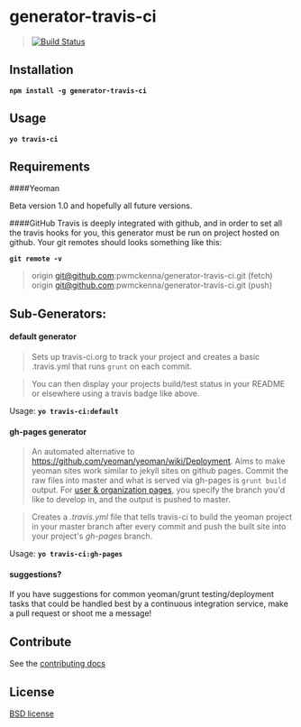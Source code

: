 # generator-travis-ci

> [![Build Status](https://travis-ci.org/pwmckenna/generator-travis-ci.png?branch=master)](https://travis-ci.org/pwmckenna/generator-travis-ci)

## Installation

__`npm install -g generator-travis-ci`__

## Usage

__`yo travis-ci`__

## Requirements

####Yeoman

Beta version 1.0 and hopefully all future versions.

####GitHub
Travis is deeply integrated with github, and in order to set all the travis hooks for you, this generator must be run on project hosted on github. Your git remotes should looks something like this:

__`git remote -v`__
> origin  git@github.com:pwmckenna/generator-travis-ci.git (fetch)
> origin  git@github.com:pwmckenna/generator-travis-ci.git (push)

## Sub-Generators:

#### default generator

> Sets up travis-ci.org to track your project and creates a basic .travis.yml that runs `grunt` on each commit.

> You can then display your projects build/test status in your README or elsewhere using a travis badge like above.

Usage: __`yo travis-ci:default`__

#### gh-pages generator

> An automated alternative to https://github.com/yeoman/yeoman/wiki/Deployment.
> Aims to make yeoman sites work similar to jekyll sites on github pages. Commit the raw files into master and what is served via gh-pages is `grunt build` output. For [user & organization pages](https://help.github.com/articles/user-organization-and-project-pages#user--organization-pages), you specify the branch you'd like to develop in, and the output is pushed to master.

> Creates a *.travis.yml* file that tells travis-ci to build the yeoman project in your master branch after every commit and push the built site into your project's *gh-pages* branch.

Usage: __`yo travis-ci:gh-pages`__

#### suggestions?

If you have suggestions for common yeoman/grunt testing/deployment tasks that could be handled best by a continuous integration service, make a pull request or shoot me a message!

## Contribute

See the [contributing docs](https://github.com/yeoman/yeoman/blob/master/contributing.md)


## License

[BSD license](http://opensource.org/licenses/bsd-license.php)
